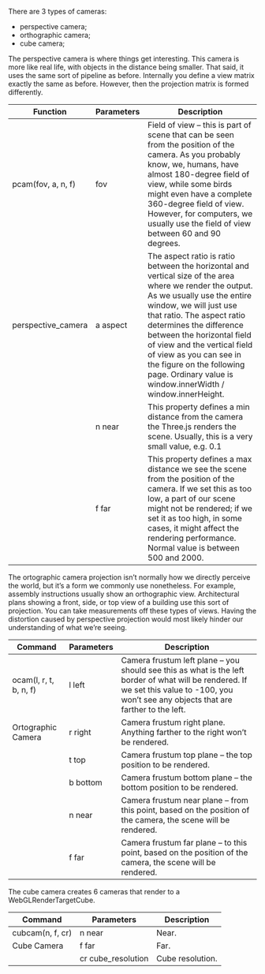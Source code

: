 There are 3 types of cameras:

- perspective camera;
- orthographic camera;
- cube camera;

The perspective camera is where things get interesting. This camera is more like real life, with
objects in the distance being smaller. That said, it uses the same sort of pipeline as before.
Internally you define a view matrix exactly the same as before. However, then the projection
matrix is formed differently.


Function              | Parameters | Description       
----------------------|------------|--------------------------------------------------------------
pcam(fov, a, n, f)    | fov        | Field of view – this is part of scene that can be seen from the position of the camera. As you probably know, we, humans, have almost 180-degree field of view, while some birds might even have a complete 360-degree field of view. However, for computers, we usually use the field of view between 60 and 90 degrees.
perspective_camera    | a aspect   | The aspect ratio is ratio between the horizontal and vertical size of the area where we render the output. As we usually use the entire window, we will just use that ratio. The aspect ratio determines the difference between the horizontal field of view and the vertical field of view as you can see in the figure on the following page. Ordinary value is window.innerWidth / window.innerHeight.
                      | n near     | This property defines a min distance from the camera the Three.js renders the scene. Usually, this is a very small value, e.g. 0.1
                      | f far      | This property defines a max distance we see the scene from the position of the camera. If we set this as too low, a part of our scene might not be rendered; if we set it as too high, in some cases, it might affect the rendering performance. Normal value is between 500 and 2000.

The ortographic camera projection isn’t normally how we directly perceive the world, but it’s a form we
commonly use nonetheless. For example, assembly instructions usually show an orthographic
view. Architectural plans showing a front, side, or top view of a building use this sort of
projection. You can take measurements off these types of views. Having the distortion caused by
perspective projection would most likely hinder our understanding of what we’re seeing.

Command                | Parameters | Description
-----------------------|------------|--------------
ocam(l, r, t, b, n, f) | l left     | Camera frustum left plane – you should see this as what is the left border of what will be rendered. If we set this value to -100, you won’t see any objects that are farther to the left.
Ortographic Camera     | r right    | Camera frustum right plane. Anything farther to the right won’t be rendered.
                       | t top      | Camera frustum top plane – the top position to be rendered.
                       | b bottom   | Camera frustum bottom plane – the bottom position to be rendered.
                       | n near     | Camera frustum near plane – from this point, based on the position of the camera, the scene will be rendered.
                       | f far      | Camera frustum far plane – to this point, based on the position of the camera, the scene will be rendered.

The cube camera creates 6 cameras that render to a WebGLRenderTargetCube.

Command          |    Parameters      | Description       
-----------------|--------------------|------------------
cubcam(n, f, cr) | n near             | Near.
Cube Camera      | f far              | Far.
                 | cr cube_resolution | Cube resolution.
